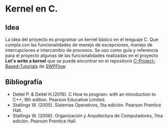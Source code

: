 # Kernel en C.

## Idea 
 La idea del proyecto es programar un kernel básico en el lenguaje C. Que cumpla con las funcionalidades de manejo de excepciones, manejo de interrupciones e intercambio de procesos. Se uso como guía y referencia para el proyecto algunas de las funcionalidades realizadas en el proyecto **Let's write a kernel** que se puede encontrar en el repositorio [C-Project-Based-Tutorials](https://github.com/SWPFlow/C-Project-Based-Tutorials) de [SWPFlow](https://github.com/SWPFlow).

## Bibliografía 
* Deitel P. & Deitel H.(2016). C How to program: with an introduction to C++, 8th edition. Pearson Educative Limited.
* Stallings W. (2005). Sistemas Operativos, 5ta edición. Pearson Prentice Hall.
* Stallings W. (2006). Organización y Arquitectura de Computadores, 7ma edición. Pearson Prentice Hall. 
